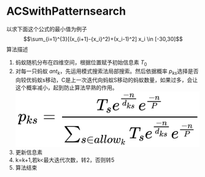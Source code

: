 # ACSwithPatternsearch
以求下面这个公式的最小值为例子
$$\sum_{i=1}^{3}[(x_{i+1}-{x_i}^2)+(x_i-1)^2]  x_i \in [-30,30]$$
算法描述
1. 蚂蚁随机分布在四维空间，根据位置赋予初始信息素 ${T_0}$
2. 对每一只蚂蚁 $ant_k$，先运用模式搜索法局部搜索。然后依据概率 $p_{ks}$选择是否向较优蚂蚁s移动，C是上一次迭代向蚂蚁S移动的蚂蚁数量，如果过多，会让这个概率减小，起到防止算法早熟的作用。![image](pic/pks.png)
3. 更新信息素
4. k=k+1,若k<最大迭代次数，转2，否则转5
5. 算法结束
